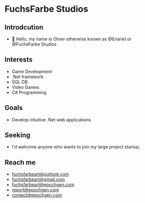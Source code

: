 # FuchsFarbe Studios
## Introdcution
- 👋 Hello, my name is Oliver otherwise known as @Enariel or @FuchsFarbe Studios
## Interests
- Game Development
- .Net framework
- SQL DB
- Video Games
- C# Programming
## Goals
- Develop intuitive .Net web applications
## Seeking
- I'd welcome anyone who wants to join my large project startup.
## Reach me
- fuchsfarbeart@outlook.com
- fuchsfarbeart@gmail.com
- fuchsfarbeart@epochgen.com
- report@epochgen.com
- contact@epochgen.com
